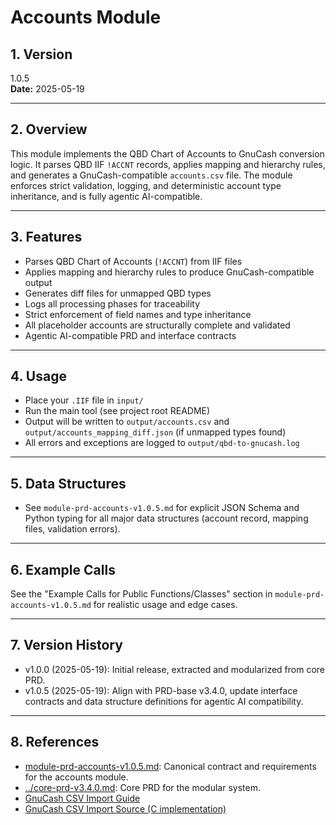 # Accounts Module

## 1. Version
1.0.5  
**Date:** 2025-05-19  

---

## 2. Overview

This module implements the QBD Chart of Accounts to GnuCash conversion logic. It parses QBD IIF `!ACCNT` records, applies mapping and hierarchy rules, and generates a GnuCash-compatible `accounts.csv` file. The module enforces strict validation, logging, and deterministic account type inheritance, and is fully agentic AI-compatible.

---

## 3. Features

- Parses QBD Chart of Accounts (`!ACCNT`) from IIF files
- Applies mapping and hierarchy rules to produce GnuCash-compatible output
- Generates diff files for unmapped QBD types
- Logs all processing phases for traceability
- Strict enforcement of field names and type inheritance
- All placeholder accounts are structurally complete and validated
- Agentic AI-compatible PRD and interface contracts

---

## 4. Usage

- Place your `.IIF` file in `input/`
- Run the main tool (see project root README)
- Output will be written to `output/accounts.csv` and `output/accounts_mapping_diff.json` (if unmapped types found)
- All errors and exceptions are logged to `output/qbd-to-gnucash.log`

---

## 5. Data Structures

- See `module-prd-accounts-v1.0.5.md` for explicit JSON Schema and Python typing for all major data structures (account record, mapping files, validation errors).

---

## 6. Example Calls

See the "Example Calls for Public Functions/Classes" section in `module-prd-accounts-v1.0.5.md` for realistic usage and edge cases.

---

## 7. Version History

- v1.0.0 (2025-05-19): Initial release, extracted and modularized from core PRD.
- v1.0.5 (2025-05-19): Align with PRD-base v3.4.0, update interface contracts and data structure definitions for agentic AI compatibility.

---

## 8. References

- [module-prd-accounts-v1.0.5.md](module-prd-accounts-v1.0.5.md): Canonical contract and requirements for the accounts module.
- [../core-prd-v3.4.0.md](../core-prd-v3.4.0.md): Core PRD for the modular system.
- [GnuCash CSV Import Guide](https://www.gnucash.org/viewdoc.phtml?rev=5&lang=C&doc=guide)
- [GnuCash CSV Import Source (C implementation)](https://github.com/Gnucash/gnucash/blob/stable/gnucash/import-export/csv-imp/assistant-csv-account-import.c)
